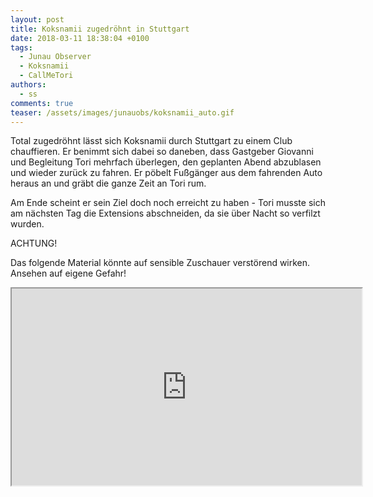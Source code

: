 ```yaml
---
layout: post
title: Koksnamii zugedröhnt in Stuttgart
date: 2018-03-11 18:38:04 +0100
tags:
  - Junau Observer
  - Koksnamii
  - CallMeTori
authors:
  - ss
comments: true
teaser: /assets/images/junauobs/koksnamii_auto.gif
---
```

Total zugedröhnt lässt sich Koksnamii durch Stuttgart zu einem Club chauffieren. Er benimmt sich dabei so daneben, dass Gastgeber Giovanni und Begleitung Tori mehrfach überlegen, den geplanten Abend abzublasen und wieder zurück zu fahren. Er pöbelt Fußgänger aus dem fahrenden Auto heraus an und gräbt die ganze Zeit an Tori rum.


<p>Am Ende scheint er sein Ziel doch noch erreicht zu haben - Tori musste sich am nächsten Tag die Extensions abschneiden, da sie über Nacht so verfilzt wurden.</p>
<p>ACHTUNG!</p>
<p>Das folgende Material könnte auf sensible Zuschauer verstörend wirken. Ansehen auf eigene Gefahr!</p>
<iframe width="560" height="315" src="https://www.youtube-nocookie.com/embed/Neg3ell5wSs?rel=0" allowfullscreen=""></iframe>

